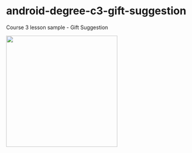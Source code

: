 # android-degree-c3-gift-suggestion
Course 3 lesson sample - Gift Suggestion

<img src="https://raw.githubusercontent.com/barmej/android-degree-c3-gift-suggestion/master/screenshots/Screenshot_1550253847.png" width="300">


